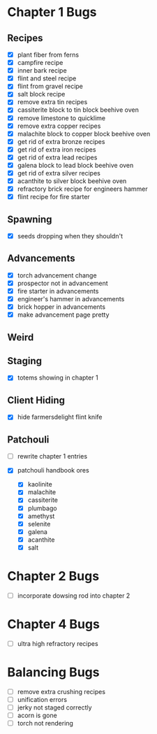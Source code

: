 # Chapter 1 Bugs

## Recipes

- [x] plant fiber from ferns
- [x] campfire recipe
- [x] inner bark recipe
- [x] flint and steel recipe
- [x] flint from gravel recipe
- [x] salt block recipe
- [x] remove extra tin recipes
- [x] cassiterite block to tin block beehive oven
- [x] remove limestone to quicklime
- [x] remove extra copper recipes
- [x] malachite block to copper block beehive oven
- [x] get rid of extra bronze recipes
- [x] get rid of extra iron recipes
- [x] get rid of extra lead recipes
- [x] galena block to lead block beehive oven
- [x] get rid of extra silver recipes
- [x] acanthite to silver block beehive oven
- [x] refractory brick recipe for engineers hammer
- [x] flint recipe for fire starter

## Spawning

- [x] seeds dropping when they shouldn't

## Advancements

- [x] torch advancement change
- [x] prospector not in advancement
- [x] fire starter in advancements
- [x] engineer's hammer in advancements
- [x] brick hopper in advancements
- [x] make advancement page pretty

## Weird

## Staging

- [x] totems showing in chapter 1

## Client Hiding

- [x] hide farmersdelight flint knife

## Patchouli

- [ ] rewrite chapter 1 entries
- [x] patchouli handbook ores

  - [x] kaolinite
  - [x] malachite
  - [x] cassiterite
  - [x] plumbago
  - [x] amethyst
  - [x] selenite
  - [x] galena
  - [x] acanthite
  - [x] salt

# Chapter 2 Bugs

- [ ] incorporate dowsing rod into chapter 2

# Chapter 4 Bugs

- [ ] ultra high refractory recipes

# Balancing Bugs

- [ ] remove extra crushing recipes
- [ ] unification errors
- [ ] jerky not staged correctly
- [ ] acorn is gone
- [ ] torch not rendering
